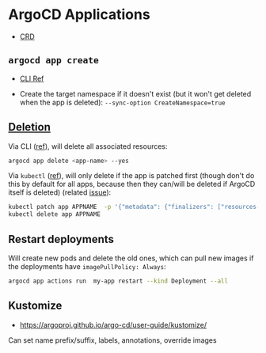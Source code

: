 # ArgoCD Applications

* [CRD](https://github.com/argoproj/argo-cd/blob/master/manifests/crds/application-crd.yaml)

## `argocd app create`

* [CLI Ref](https://argoproj.github.io/argo-cd/user-guide/commands/argocd_app_create/)

* Create the target namespace if it doesn't exist (but it won't get deleted when the app is deleted): `--sync-option CreateNamespace=true`

## [Deletion](https://argoproj.github.io/argo-cd/user-guide/app_deletion/#app-deletion)

Via CLI ([ref](https://argoproj.github.io/argo-cd/user-guide/app_deletion/#deletion-using-argocd)), will delete all associated resources:

```bash
argocd app delete <app-name> --yes
```

Via `kubectl` ([ref](https://argoproj.github.io/argo-cd/user-guide/app_deletion/#deletion-using-kubectl)), will only delete if the app is patched first (though don't do this by default for all apps, because then they can/will be deleted if ArgoCD itself is deleted) (related [issue](https://github.com/argoproj/argo-cd/issues/5305)):

```bash
kubectl patch app APPNAME  -p '{"metadata": {"finalizers": ["resources-finalizer.argocd.argoproj.io"]}}' --type merge
kubectl delete app APPNAME
```

## Restart deployments

Will create new pods and delete the old ones, which can pull new images if the deployments have `imagePullPolicy: Always`:

```bash
argocd app actions run  my-app restart --kind Deployment --all
```

## Kustomize

* <https://argoproj.github.io/argo-cd/user-guide/kustomize/>

Can set name prefix/suffix, labels, annotations, override images
